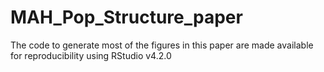 # MAH_Pop_Structure_paper

The code to generate most of the figures in this paper are made available for reproducibility using RStudio v4.2.0
